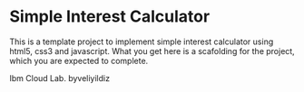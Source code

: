 # Simple Interest Calculator

This is a template project to implement simple interest calculator using html5, css3 and javascript.
What you get here is a scafolding for the project, which you are expected to complete.

Ibm Cloud Lab. byveliyildiz
